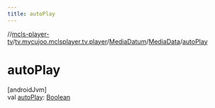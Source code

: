 ```yaml
---
title: autoPlay
---
```

//[mcls-player-tv](../../../../index.html)/[tv.mycujoo.mclsplayer.tv.player](../../index.html)/[MediaDatum](../index.html)/[MediaData](index.html)/[autoPlay](auto-play.html)



# autoPlay



[androidJvm]\
val [autoPlay](auto-play.html): [Boolean](https://kotlinlang.org/api/latest/jvm/stdlib/kotlin/-boolean/index.html)




